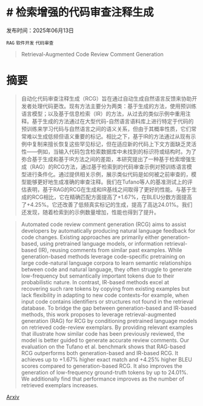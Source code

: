# # 检索增强的代码审查注释生成

发布时间：2025年06月13日

`RAG` `软件开发` `代码审查`

> Retrieval-Augmented Code Review Comment Generation

# 摘要

> 自动化代码审查注释生成（RCG）旨在通过自动生成自然语言反馈来协助开发者处理代码更改。现有方法主要分为两类：基于生成的方法，使用预训练语言模型；以及基于信息检索（IR）的方法，从过去的类似示例中重用注释。基于生成的方法通过在大型代码-自然语言语料库上进行特定于代码的预训练来学习代码与自然语言之间的语义关系，但由于其概率性质，它们常常难以生成低频但语义重要的标记。相比之下，基于IR的方法通过从现有示例中复制来擅长恢复这些罕见标记，但在适应新的代码上下文方面缺乏灵活性——例如，当输入代码包含检索数据库中未找到的标识符或结构时。为了弥合基于生成和基于IR方法之间的差距，本研究提出了一种基于检索增强生成（RAG）的RCG方法，通过基于检索到的代码审查示例对预训练语言模型进行条件化。通过提供相关示例，展示类似代码是如何被之前审查的，模型能够更好地生成准确的审查注释。我们在Tufano等人的基准测试上的评估表明，基于RAG的RCG在生成和IR基线之间取得了更好的性能。与基于生成的RCG相比，它在精确匹配方面提高了+1.67%，在BLEU分数方面提高了+4.25%。它还改善了低频真实标记的生成，提高了高达24.01%。我们还发现，随着检索到的示例数量增加，性能也得到了提升。

> Automated code review comment generation (RCG) aims to assist developers by automatically producing natural language feedback for code changes. Existing approaches are primarily either generation-based, using pretrained language models, or information retrieval-based (IR), reusing comments from similar past examples. While generation-based methods leverage code-specific pretraining on large code-natural language corpora to learn semantic relationships between code and natural language, they often struggle to generate low-frequency but semantically important tokens due to their probabilistic nature. In contrast, IR-based methods excel at recovering such rare tokens by copying from existing examples but lack flexibility in adapting to new code contexts-for example, when input code contains identifiers or structures not found in the retrieval database. To bridge the gap between generation-based and IR-based methods, this work proposes to leverage retrieval-augmented generation (RAG) for RCG by conditioning pretrained language models on retrieved code-review exemplars. By providing relevant examples that illustrate how similar code has been previously reviewed, the model is better guided to generate accurate review comments. Our evaluation on the Tufano et al. benchmark shows that RAG-based RCG outperforms both generation-based and IR-based RCG. It achieves up to +1.67% higher exact match and +4.25% higher BLEU scores compared to generation-based RCG. It also improves the generation of low-frequency ground-truth tokens by up to 24.01%. We additionally find that performance improves as the number of retrieved exemplars increases.

[Arxiv](https://arxiv.org/abs/2506.11591)